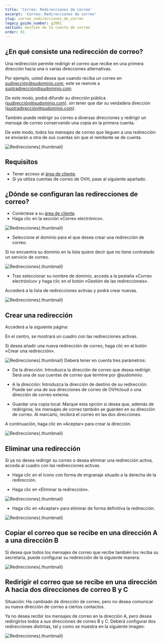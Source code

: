 ```yaml
---
title: 'Correo: Redirecciones de correo'
excerpt: 'Correo: Redirecciones de correo'
slug: correo_redirecciones_de_correo
legacy_guide_number: g2001
section: Gestión de la cuenta de correo
order: 01
---
```


## ¿En qué consiste una redirección de correo?
Una redirección permite redirigir el correo que recibe en una primera dirección hacia una o varias direcciones alternativas. 

Por ejemplo, usted desea que cuando reciba un correo en sudirección@sudominio.com, este se reenvíe a suotradirección@sudominio.com.

De este modo, podrá difundir su dirección pública (sudirección@sudominio.com), sin tener que dar su verdadera dirección (suotradirección@sudominio.com). 

También puede redirigir su correo a diversas direcciones y redirigir un mensaje de correo conservando una copia en la primera cuenta. 

De este modo, todos los mensajes de correo que lleguen a una redirección se enviarán a otra de sus cuentas sin que el remitente se de cuenta.

![Redirecciones](images/img_3339.jpg){.thumbnail}


## Requisitos

- Tener acceso al [área de cliente](https://ca.ovh.com/auth/?action=gotomanager&from=https://www.ovh.com/world/&ovhSubsidiary=ws). 
- Si ya utiliza cuentas de correo de OVH, pase al siguiente apartado. 


## ¿Dónde se configuran las redirecciones de correo?

- Conéctese a su [área de cliente](https://ca.ovh.com/auth/?action=gotomanager&from=https://www.ovh.com/world/&ovhSubsidiary=ws).
- Haga clic en la sección «Correo electrónico».


![Redirecciones](images/img_3334.jpg){.thumbnail}

- Seleccione el dominio para el que desea crear una redirección de correo. 


Si no encuentra su dominio en la lista quiere decir que no tiene contratado un servicio de correo. 

![Redirecciones](images/img_3332.jpg){.thumbnail}

- Tras seleccionar su nombre de dominio, acceda a la pestaña «Correo electrónico» y haga clic en el botón «Gestión de las redirecciones».


Accederá a la lista de redirecciones activas y podrá crear nuevas.

![Redirecciones](images/img_3333.jpg){.thumbnail}


## Crear una redirección
Accederá a la siguiente página: 

En el centro, se mostrará un cuadro con las redirecciones activas. 

Si desea añadir una nueva redirección de correo, haga clic en el botón «Crear una redirección».

![Redirecciones](images/img_3336.jpg){.thumbnail}
Deberá tener en cuenta tres parámetros: 


- De la dirección: Introduzca la dirección de correo que desea redirigir. Será una de sus cuentas de correo que termine por @sudominio.

- A la dirección: Introduzca la dirección de destino de su redirección. Puede ser una de sus direcciones de correo de OVHcloud o una dirección de correo externa. 

- Guardar una copia local: Marque esta opción si desea que, además de redirigirse, los mensajes de correo también se guarden en su dirección de correo. Al marcarlo, recibirá el correo en las dos direcciones. 


A continuación, haga clic en «Aceptar» para crear la dirección.

![Redirecciones](images/img_3335.jpg){.thumbnail}


## Eliminar una redirección
Si ya no desea redirigir su correo o desea eliminar una redirección activa, acceda al cuadro con las redirecciones activas. 


- Haga clic en el icono con forma de engranaje situado a la derecha de la redirección. 

- Haga clic en «Eliminar la redirección».



![Redirecciones](images/img_3337.jpg){.thumbnail}

- Haga clic en «Aceptar» para eliminar de forma definitiva la redirección.



![Redirecciones](images/img_3338.jpg){.thumbnail}


## Copiar el correo que se recibe en una dirección A a una dirección B
Si desea que todos los mensajes de correo que recibe también los reciba su secretaria, puede configurar su redirección de la siguiente manera:

![Redirecciones](images/img_3340.jpg){.thumbnail}


## Redirigir el correo que se recibe en una dirección A hacia dos direcciones de correo B y C
Situación:
Ha cambiado de dirección de correo, pero no desea comunicar su nueva dirección de correo a ciertos contactos. 

Ya no desea recibir los mensajes de correo en la dirección A, pero desea redirigirlos todos a sus direcciones de correo B y C.
Deberá configurar dos redirecciones distintas, tal y como se muestra en la siguiente imagen:

![Redirecciones](images/img_3341.jpg){.thumbnail}

